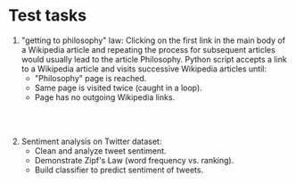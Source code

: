 # Test tasks   

1. "getting to philosophy" law: Clicking on the first link in the main body of a Wikipedia article and repeating the process for subsequent articles would usually lead to the article Philosophy. Python script accepts a link to a Wikipedia article and visits successive Wikipedia articles until:
   - "Philosophy" page is reached. 
   - Same page is visited twice (caught in a loop). 
   - Page has no outgoing Wikipedia links. 
   
</br></br>

  
2. Sentiment analysis on Twitter dataset:
   - Clean and analyze tweet sentiment. 
   - Demonstrate Zipf's Law (word frequency vs. ranking). 
   - Build classifier to predict sentiment of tweets.
